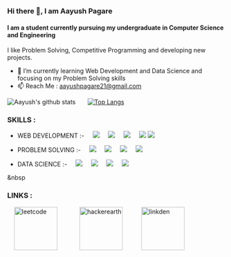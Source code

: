 ### Hi there 👋, I am Aayush Pagare
#### I am a student currently pursuing my undergraduate in Computer Science and Engineering
I like Problem Solving, Competitive Programming and developing new projects. 

- 🌱 I’m currently learning Web Development and Data Science and focusing on my Problem Solving skills  
- 📫 Reach Me : aayushpagare21@gmail.com 
&nbsp; 
&nbsp; 

 ![Aayush's github stats](https://github-readme-stats.vercel.app/api?username=aayushpagare21-compcoder) &nbsp; &nbsp; &nbsp; [![Top Langs](https://github-readme-stats.vercel.app/api/top-langs/?username=aayushpagare21-compcoder)](https://github.com/anuraghazra/github-readme-stats) 

  ### SKILLS :

 - WEB DEVELOPMENT :- &nbsp; &nbsp; ![](https://img.shields.io/badge/_JavaScript_-informational?style=flat&logo=javascript&logoColor=white&color=f7df1e) &nbsp; &nbsp; ![](https://img.shields.io/badge/-_HTML_-informational?style=flat&logo=html5&logoColor=white&color=ff0000) &nbsp; &nbsp;  ![](https://img.shields.io/badge/-_CSS_-informational?style=flat&logo=CSS3&logoColor=white&color=3e295c) &nbsp; &nbsp;  ![](https://img.shields.io/badge/_BootStrap_-informational?style=flat&logo=Bootstrap&logoColor=white&color=3e295c)  ![](https://img.shields.io/badge/_VS_CODE_-informational?style=flat&logo=visualstudio&logoColor=white&color=000000)  


- PROBLEM SOLVING :- &nbsp; &nbsp; ![](https://img.shields.io/badge/++14_-informational?style=flat&logo=C&logoColor=white&color=3e295c) &nbsp; &nbsp; ![](https://img.shields.io/badge/_STL_-informational?style=flat&logo=c&logoColor=white&color=ff0000) &nbsp; &nbsp; ![](https://img.shields.io/badge/_Data_Structures_-informational?style=flat&logo=c&logoColor=white&color=3e295c)  &nbsp; &nbsp; ![](https://img.shields.io/badge/_Algorithms_-informational?style=flat&logo=c&logoColor=white&color=ff0000)  

- DATA SCIENCE :- &nbsp; &nbsp; ![](https://img.shields.io/badge/_Python_-informational?style=flat&logo=python&logoColor=white&color=000000) &nbsp; &nbsp; ![](https://img.shields.io/badge/_Jupyter_-informational?style=flat&logo=jupyter&logoColor=white&color=ffa500) &nbsp; &nbsp; ![](https://img.shields.io/badge/_NumPy_-informational?style=flat&logo=numpy&logoColor=white&color=3e295c)  &nbsp; &nbsp; ![](https://img.shields.io/badge/_Pandas_-informational?style=flat&logo=pandas&logoColor=white&color=000000) 

&nbsp  

### LINKS :
&nbsp;
&nbsp;
[<img src='https://upload.wikimedia.org/wikipedia/commons/8/8e/LeetCode_Logo_1.png' alt='leetcode' height='100'>](https://leetcode.com/aayush21/) &nbsp; &nbsp;&nbsp;&nbsp;&nbsp;&nbsp;&nbsp;&nbsp;&nbsp;&nbsp; [<img src='https://www.hackerearth.com/community-hackathons/wp-content/themes/hacker-earth/assets/images/logo/HE_mb-logo_pride.png' alt='hackerearth' height='100'>](https://www.hackerearth.com/@aayushpagare21) &nbsp;&nbsp;&nbsp;&nbsp;&nbsp;&nbsp;&nbsp;&nbsp;&nbsp;  [<img src = 'https://www.searchpng.com/wp-content/uploads/2019/03/Linkedin-Icon-PNG.png' alt='linkden' height='100'>](https://www.linkedin.com/in/aayush-pagare-5817a81aa/)



